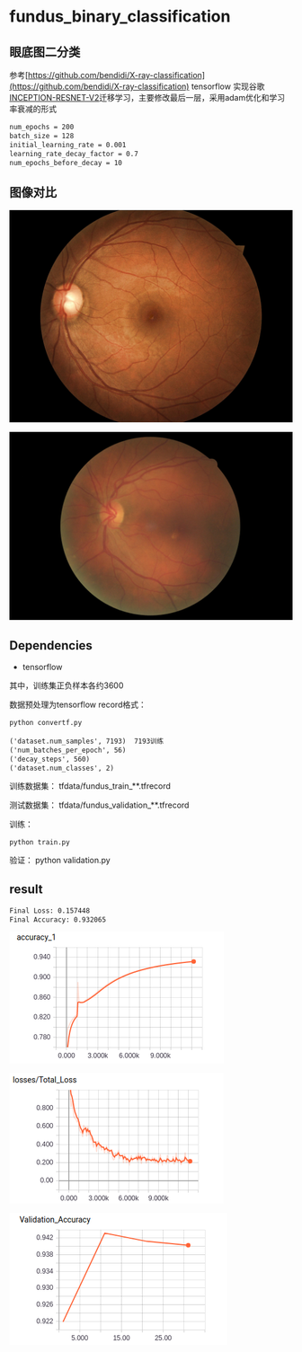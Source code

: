 # fundus_binary_classification
## 眼底图二分类
参考[https://github.com/bendidi/X-ray-classification](https://github.com/bendidi/X-ray-classification)
tensorflow 实现谷歌[INCEPTION-RESNET-V2](https://github.com/tensorflow/models/tree/master/research/slim)迁移学习，主要修改最后一层，采用adam优化和学习率衰减的形式

    num_epochs = 200
    batch_size = 128
    initial_learning_rate = 0.001
    learning_rate_decay_factor = 0.7
    num_epochs_before_decay = 10

## 图像对比
![正样本](results/Figure_good.jpeg)

![负样本](results/Figure_bad.jpeg)

## Dependencies
* tensorflow

 
其中，训练集正负样本各约3600

数据预处理为tensorflow record格式：

    python convertf.py

    ('dataset.num_samples', 7193)  7193训练
    ('num_batches_per_epoch', 56)
    ('decay_steps', 560)
    ('dataset.num_classes', 2)

训练数据集： tfdata/fundus_train_**.tfrecord 

测试数据集： tfdata/fundus_validation_**.tfrecord 

训练：

    python train.py

验证：
    python validation.py


## result
    Final Loss: 0.157448
    Final Accuracy: 0.932065
![train acc](results/Figure_1.png)

![loss](results/Figure_2.png)

![validation acc ](results/Figure_3.png)
